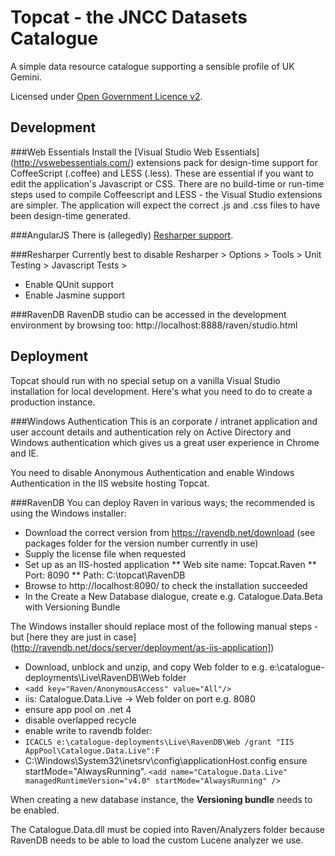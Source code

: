 
Topcat - the JNCC Datasets Catalogue
====================================

A simple data resource catalogue supporting a sensible profile of UK Gemini.

Licensed under [Open Government Licence v2](http://www.nationalarchives.gov.uk/doc/open-government-licence/version/2/).



Development
-----------

###Web Essentials
Install the [Visual Studio Web Essentials] (http://vswebessentials.com/) extensions pack for design-time support for CoffeeScript (.coffee) and LESS (.less).
These are essential if you want to edit the application's Javascript or CSS.
There are no build-time or run-time steps used to compile Coffeescript and LESS - the Visual Studio extensions are simpler.
The application will expect the correct .js and .css files to have been design-time generated.

###AngularJS
There is (allegedly) [Resharper support](http://blogs.jetbrains.com/dotnet/2013/02/angularjs-support-for-resharper/).

###Resharper
Currently best to disable Resharper > Options > Tools > Unit Testing > Javascript Tests > 
* Enable QUnit support
* Enable Jasmine support

###RavenDB
RavenDB studio can be accessed in the development environment by browsing too: http://localhost:8888/raven/studio.html

Deployment
----------

Topcat should run with no special setup on a vanilla Visual Studio installation for local development. Here's what you need to do to create a production instance.

###Windows Authentication
This is an corporate / intranet application and user account details and authentication rely on
Active Directory and Windows authentication which gives us a great user experience in Chrome and IE.

You need to disable Anonymous Authentication and enable Windows Authentication in the IIS website hosting Topcat.

###RavenDB
You can deploy Raven in various ways; the recommended is using the Windows installer:

* Download the correct version from https://ravendb.net/download (see packages folder for the version number currently in use) 
* Supply the license file when requested
* Set up as an IIS-hosted application
** Web site name: Topcat.Raven
** Port: 8090
** Path: C:\topcat\RavenDB
* Browse to http://localhost:8090/ to check the installation succeeded
* In the Create a New Database dialogue, create e.g. Catalogue.Data.Beta with Versioning Bundle

The Windows installer should replace most of the following manual steps - but [here they are just in case] (http://ravendb.net/docs/server/deployment/as-iis-application])

* Download, unblock and unzip, and copy Web folder to e.g. e:\catalogue-deployments\Live\RavenDB\Web folder
* `<add key="Raven/AnonymousAccess" value="All"/>`
* iis: Catalogue.Data.Live -> Web folder on port e.g. 8080
* ensure app pool on .net 4
* disable overlapped recycle
* enable write to ravendb folder:
* `ICACLS e:\catalogue-deployments\Live\RavenDB\Web /grant "IIS AppPool\Catalogue.Data.Live":F`
* C:\Windows\System32\inetsrv\config\applicationHost.config ensure startMode="AlwaysRunning". `<add name="Catalogue.Data.Live" managedRuntimeVersion="v4.0" startMode="AlwaysRunning" />`

When creating a new database instance, the **Versioning bundle** needs to be enabled.

The Catalogue.Data.dll must be copied into Raven/Analyzers folder because RavenDB needs to be able to load the custom Lucene analyzer we use.  
